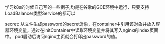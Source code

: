 学习k8s的时候自己写的一些例子,均是在谷歌的GCE环境中运行，只要支持LoadBalancer类型Service的都可以

secret:
从文件生成password的secret对象，在container中引用该对象并放入容器环境变量，通过在initContainer中读取环境变量并将其写入nginx的index页面中。
pod启动后访问nginx主页就会打印出password的值。